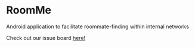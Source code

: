 # RoomMe
Android application to facilitate roommate-finding within internal networks

Check out our issue board [here!](https://waffle.io/zplata/RoomMe)
